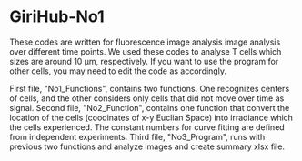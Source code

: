 # GiriHub-No1
These codes are written for fluorescence image analysis image analysis over different time points.
We used these codes to analyse T cells which sizes are around 10 µm, respectively. If you want to use the program for other cells, you may need to edit the code as accordingly.

First file, "No1_Functions", contains two functions. One recognizes centers of cells, and the other considers only cells that did not move over time as signal.
Second file, "No2_Function", contains one function that convert the location of the cells (coodinates of x-y Euclian Space) into irradiance which the cells experienced. The constant numbers for curve fitting are defined from independent experiments.
Third file, "No3_Program", runs with previous two functions and analyze images and create summary xlsx file.

